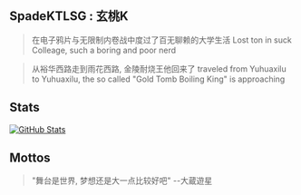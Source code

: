 ## SpadeKTLSG : 玄桃K

>在电子鸦片与无限制内卷战中度过了百无聊赖的大学生活  Lost ton in suck Colleage, such a boring and poor nerd

>从裕华西路走到雨花西路, 金陵耐烧王他回来了  traveled from Yuhuaxilu to Yuhuaxilu, the so called "Gold Tomb Boiling King" is approaching

## Stats

<a href="https://github.com/SpadeKtlsg">
  <img align="center" alt="GitHub Stats" src="https://github-readme-stats.vercel.app/api?username=SpadeKTLSG&show_icons=true&include_all_commits=true" />
</a>

## Mottos

>"舞台是世界, 梦想还是大一点比较好吧"  --大蔵遊星
